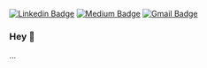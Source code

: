 [![Linkedin Badge](https://img.shields.io/badge/-gabrielanhaia-blue?style=flat-square&logo=Linkedin&logoColor=white&link=https://www.linkedin.com/in/gabrielanhaia/)](https://www.linkedin.com/in/diarselimi/) 
[![Medium Badge](https://img.shields.io/badge/-@mestredev-mestredev?style=flat-square&labelColor=000000&logo=Medium&link=https://medium.com/mestredev/)](https://medium.com/did/)
[![Gmail Badge](https://img.shields.io/badge/-anhaia.gabriel@gmail.com-c14438?style=flat-square&logo=Gmail&logoColor=white&link=mailto:anhaia.gabriel@gmail.com)](mailto:diarselimi92@gmail.com)

### Hey 👋

...
